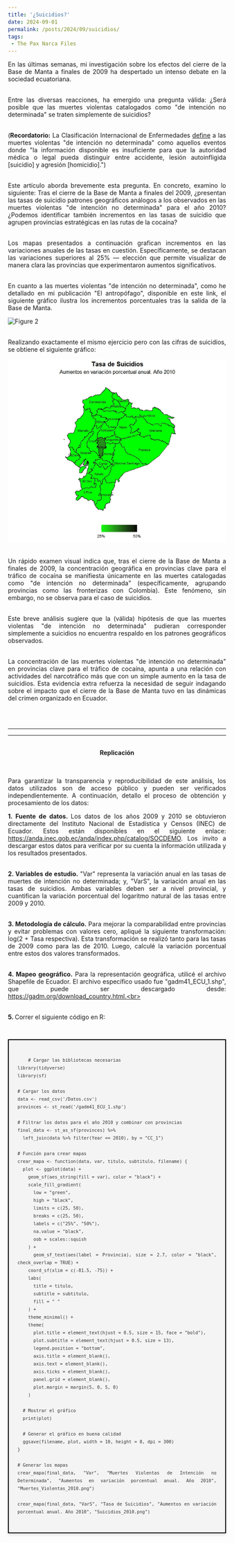 ```yaml
---
title: '¿Suicidios?'
date: 2024-09-01
permalink: /posts/2024/09/suicidios/
tags:
 - The Pax Narca Files
---
```


<div style="text-align: justify;" >

En las últimas semanas, mi investigación sobre los efectos del cierre de la Base de Manta a finales de 2009 ha despertado un intenso debate en la sociedad ecuatoriana.<br>

<br>Entre las diversas reacciones, ha emergido una pregunta válida: ¿Será posible que las muertes violentas catalogados como "de intención no determinada" se traten simplemente de suicidios?<br>

<br>(<strong>Recordatorio:</strong> La Clasificación Internacional de Enfermedades <a href="https://ais.paho.org/classifications/Chapters/">define</a> a las muertes violentas "de intención no determinada" como aquellos eventos donde "la información disponible es insuficiente para que la autoridad médica o legal pueda distinguir entre accidente, lesión autoinfligida [suicidio] y agresión [homicidio].")<br>

<br>Este artículo aborda brevemente esta pregunta. En concreto, examino lo siguiente: Tras el cierre de la Base de Manta a finales del 2009, ¿presentan las tasas de suicidio patrones geográficos análogos a los observados en las muertes violentas "de intención no determinada" para el año 2010? ¿Podemos identificar también incrementos en las tasas de suicidio que agrupen provincias estratégicas en las rutas de la cocaína?<br>

<br>Los mapas presentados a continuación grafican incrementos en las variaciones anuales de las tasas en cuestión. Específicamente, se destacan las variaciones superiores al 25% — elección que permite visualizar de manera clara las provincias que experimentaron aumentos significativos.<br>

<br>En cuanto a las muertes violentas "de intención no determinada", como he detallado en mi publicación "El antropófago", disponible en este link, el siguiente gráfico ilustra los incrementos porcentuales tras la salida de la Base de Manta.<br>
</div>

![Figure 2](/images/2010ff.png)

<div style="text-align: justify;" >

<br>Realizando exactamente el mismo ejercicio pero con las cifras de suicidios, se obtiene el siguiente gráfico:<br>
</div>


![Figure 4](/images/suicidios10.jpg)

<div style="text-align: justify;" >
<br>Un rápido examen visual indica que, tras el cierre de la Base de Manta a finales de 2009, la concentración geográfica en provincias clave para el tráfico de cocaína se manifiesta únicamente en las muertes catalogadas como "de intención no determinada" (específicamente, agrupando provincias como las fronterizas con Colombia). Este fenómeno, sin embargo, no se observa para el caso de suicidios.<br>

<br>Este breve análisis sugiere que la (válida) hipótesis de que las muertes violentas "de intención no determinada" pudieran corresponder simplemente a suicidios no encuentra respaldo en los patrones geográficos observados.<br>

<br>La concentración de las muertes violentas "de intención no determinada" en provincias clave para el tráfico de cocaína, apunta a una relación con actividades del narcotráfico más que con un simple aumento en la tasa de suicidios. Esta evidencia  extra refuerza la necesidad de seguir indagando sobre el impacto que el cierre de la Base de Manta tuvo en las dinámicas del crimen organizado en Ecuador.<br>
</div>

<br>
<br>

<hr>
<hr>
<br>

<div style="text-align: center;" >
<strong>Replicación</strong>

</div>
<br>

<div style="text-align: justify;" >

<br>Para garantizar la transparencia y reproducibilidad de este análisis, los datos utilizados son de acceso público y pueden ser verificados independientemente. A continuación, detallo el proceso de obtención y procesamiento de los datos:<br>


<strong>1. Fuente de datos. </strong> Los datos de los años 2009 y 2010 se obtuvieron directamente del Instituto Nacional de Estadística y Censos (INEC) de Ecuador. Estos están disponibles en el siguiente enlace: https://anda.inec.gob.ec/anda/index.php/catalog/SOCDEMO. Los invito a descargar estos datos para verificar por su cuenta la información utilizada y los resultados presentados.<br> 

<br><strong>2. Variables de estudio.</strong> "Var" representa la variación anual en las tasas de muertes de intención no determinada; y, "VarS", la variación anual en las tasas de suicidios. Ambas variables deben ser a nivel provincial, y cuantifican la variación porcentual del logaritmo natural de las tasas entre 2009 y 2010.<br>

<br><strong>3. Metodología de cálculo.</strong> Para mejorar la comparabilidad entre provincias y evitar problemas con valores cero, apliqué la siguiente transformación: log(2 + Tasa respectiva). Esta transformación se realizó tanto para las tasas de 2009 como para las de 2010. Luego, calculé la variación porcentual entre estos dos valores transformados.<br>

<br><strong>4. Mapeo geográfico.</strong> Para la representación geográfica, utilicé el archivo Shapefile de Ecuador. El archivo específico usado fue "gadm41_ECU_1.shp", que puede ser descargado desde: https://gadm.org/download_country.html.<br>

<br><strong>5. </strong> Correr el siguiente código en R:<br>

</div>

<br>

<div style="text-align: justify;" >

<div style="display: flex; justify-content: center;">

<pre style="background-color: #f4f4f4; color: #333; padding: 20px; border: 2px solid #000; box-shadow: 0 4px 6px rgba(0,0,0,0.1); font-family: 'Courier New', Courier, monospace; line-height: 1.5; overflow-x: auto; font-size: 12px;">
    <code>
    # Cargar las bibliotecas necesarias
library(tidyverse)
library(sf)

# Cargar los datos 
data <- read_csv('/Datos.csv')
provinces <- st_read('/gadm41_ECU_1.shp')

# Filtrar los datos para el año 2010 y combinar con provincias
final_data <- st_as_sf(provinces) %>% 
  left_join(data %>% filter(Year == 2010), by = "CC_1")

# Función para crear mapas
crear_mapa <- function(data, var, titulo, subtitulo, filename) {
  plot <- ggplot(data) +
    geom_sf(aes_string(fill = var), color = "black") +
    scale_fill_gradient(
      low = "green", 
      high = "black", 
      limits = c(25, 50), 
      breaks = c(25, 50), 
      labels = c("25%", "50%"),
      na.value = "black", 
      oob = scales::squish
    ) +
    geom_sf_text(aes(label = Provincia), size = 2.7, color = "black", check_overlap = TRUE) +
    coord_sf(xlim = c(-81.5, -75)) +
    labs(
      title = titulo, 
      subtitle = subtitulo,
      fill = " "
    ) +
    theme_minimal() +
    theme(
      plot.title = element_text(hjust = 0.5, size = 15, face = "bold"),
      plot.subtitle = element_text(hjust = 0.5, size = 13),
      legend.position = "bottom",
      axis.title = element_blank(),
      axis.text = element_blank(),
      axis.ticks = element_blank(),
      panel.grid = element_blank(),
      plot.margin = margin(5, 0, 5, 0)
    )
  
  # Mostrar el gráfico
  print(plot)
  
  # Generar el gráfico en buena calidad
  ggsave(filename, plot, width = 10, height = 8, dpi = 300)
}

# Generar los mapas
crear_mapa(final_data, "Var", "Muertes Violentas de Intención no Determinada", "Aumentos en variación porcentual anual. Año 2010", "Muertes_Violentas_2010.png")

crear_mapa(final_data, "VarS", "Tasa de Suicidios", "Aumentos en variación porcentual anual. Año 2010", "Suicidios_2010.png")
    </code>
</pre>
</div>
</div>
